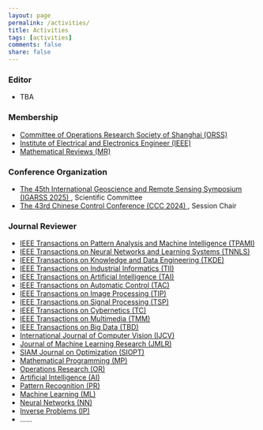 ```yaml
---
layout: page
permalink: /activities/
title: Activities
tags: [activities]
comments: false
share: false
---
```



### Editor
* TBA


### Membership
* <a href="http://www.shorsc.org.cn/" class="textlink" target="_blank">Committee of Operations Research Society of Shanghai (ORSS)</a> <br>
* <a href="https://www.ieee.org/" class="textlink" target="_blank">Institute of Electrical and Electronics Engineer (IEEE)</a> <br>
* <a href="https://www.ams.org/mr-database" class="textlink" target="_blank">Mathematical Reviews (MR)</a> <br>


### Conference Organization
* <a href="https://2025.ieeeigarss.org/" class="textlink" target="_blank">The 45th International Geoscience and Remote Sensing Symposium (IGARSS 2025) </a>, Scientific Committee
* <a href="https://ccc2024en.kust.edu.cn/" class="textlink" target="_blank">The 43rd Chinese Control Conference (CCC 2024) </a>, Session Chair




### Journal Reviewer
* <a href="https://ieeexplore.ieee.org/xpl/RecentIssue.jsp?punumber=34" class="textlink" target="_blank">IEEE Transactions on Pattern Analysis and Machine Intelligence (TPAMI)</a> <br>
* <a href="https://ieeexplore.ieee.org/xpl/RecentIssue.jsp?punumber=5962385" class="textlink" target="_blank">IEEE Transactions on Neural Networks and Learning Systems (TNNLS)</a> <br>
* <a href="https://ieeexplore.ieee.org/xpl/RecentIssue.jsp?punumber=69" class="textlink" target="_blank">IEEE Transactions on Knowledge and Data Engineering (TKDE)</a> <br>
* <a href="https://ieeexplore.ieee.org/xpl/RecentIssue.jsp?punumber=9424" class="textlink" target="_blank">IEEE Transactions on Industrial Informatics  (TII)</a> <br>
* <a href="https://ieeexplore.ieee.org/xpl/RecentIssue.jsp?punumber=9078688" class="textlink" target="_blank">IEEE Transactions on Artificial Intelligence  (TAI)</a> <br>
* <a href="https://ieeexplore.ieee.org/xpl/RecentIssue.jsp?punumber=9" class="textlink" target="_blank">IEEE Transactions on Automatic Control  (TAC)</a> <br>
* <a href="https://ieeexplore.ieee.org/xpl/RecentIssue.jsp?punumber=83" class="textlink" target="_blank">IEEE Transactions on Image Processing  (TIP)</a> <br>
* <a href="https://ieeexplore.ieee.org/xpl/RecentIssue.jsp?punumber=78" class="textlink" target="_blank">IEEE Transactions on Signal Processing  (TSP)</a> <br>
* <a href="https://ieeexplore.ieee.org/xpl/RecentIssue.jsp?punumber=6221036" class="textlink" target="_blank">IEEE Transactions on Cybernetics  (TC)</a> <br>
* <a href="https://ieeexplore.ieee.org/xpl/RecentIssue.jsp?punumber=6046" class="textlink" target="_blank">IEEE Transactions on Multimedia  (TMM)</a> <be>
* <a href="https://ieeexplore.ieee.org/xpl/RecentIssue.jsp?punumber=6687317" class="textlink" target="_blank">IEEE Transactions on Big Data  (TBD)</a> <br>
* <a href="https://link.springer.com/journal/11263" class="textlink" target="_blank">International Journal of Computer Vision  (IJCV)</a> <br>
* <a href="https://www.jmlr.org" class="textlink" target="_blank">Journal of Machine Learning Research  (JMLR)</a> <br>
* <a href="https://www.siam.org/publications/siam-journals/siam-journal-on-optimization/" class="textlink" target="_blank">SIAM Journal on Optimization (SIOPT)</a> <br>
* <a href="https://link.springer.com/journal/10107" class="textlink" target="_blank">Mathematical Programming (MP)</a> <br>
* <a href="https://pubsonline.informs.org/journal/opre" class="textlink" target="_blank">Operations Research (OR)</a> <br>
* <a href="https://www.sciencedirect.com/journal/artificial-intelligence" class="textlink" target="_blank">Artificial Intelligence (AI)</a> <br>
* <a href="https://www.sciencedirect.com/journal/pattern-recognition" class="textlink" target="_blank">Pattern Recognition (PR)</a> <br>
* <a href="https://link.springer.com/journal/10994" class="textlink" target="_blank">Machine Learning (ML)</a> <br>
* <a href="https://www.sciencedirect.com/journal/neural-networks" class="textlink" target="_blank">Neural Networks (NN)</a> <br>
* <a href="https://iopscience.iop.org/journal/0266-5611" class="textlink" target="_blank">Inverse Problems (IP)</a> <br>
* ......


